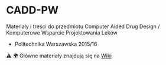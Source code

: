 # CADD-PW

Materiały i treści do przedmiotu Computer Aided Drug Design / Komputerowe Wsparcie Projektowania Leków
- Politechnika Warszawska 2015/16

:warning: :earth_africa: Główne materiały znajdują się na [Wiki](https://github.com/filipsPL/CADD-PW/wiki)


